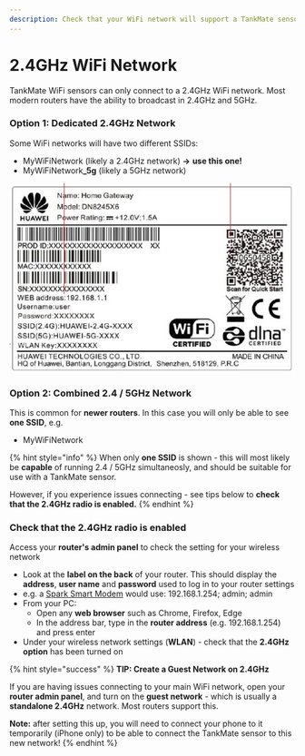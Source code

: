 ```yaml
---
description: Check that your WiFi network will support a TankMate sensor
---
```


# 2.4GHz WiFi Network

TankMate WiFi sensors can only connect to a 2.4GHz WiFi network. Most modern routers have the ability to broadcast in 2.4GHz and 5GHz.&#x20;

### Option 1: Dedicated 2.4GHz Network

Some WiFi networks will have two different SSIDs:

* MyWiFiNetwork (likely a 2.4GHz network) **->** **use this one!**
* MyWiFiNetwor&#x6B;**\_5g** (likely a 5GHz network)

<img src="../.gitbook/assets/modem_label.jpg" alt="" data-size="original">

### Option 2: Combined 2.4 / 5GHz Network

This is common for **newer routers**. In this case you will only be able to see **one SSID**, e.g.

* MyWiFiNetwork

{% hint style="info" %}
When only **one SSID** is shown - this will most likely be **capable** of running 2.4 / 5GHz simultaneosly, and should be suitable for use with a TankMate sensor.

However, if you experience issues connecting - see tips below to **check that the 2.4GHz radio is enabled.**&#x20;
{% endhint %}

### **Check that the 2.4GHz radio is enabled**

Access your **router's admin panel** to check the setting for your wireless network

* Look at the **label on the back** of your router. This should display the **address**, **user name** and **password** used to log in to your router settings
* e.g. a [Spark Smart Modem](https://www.spark.co.nz/help/internet/broadband-help/spark-smart-modem-support/log-into-modem/) would use: 192.168.1.254; admin; admin
* From your PC:
  * Open any **web browser** such as Chrome, Firefox, Edge
  * In the address bar, type in the **router address** (e.g. 192.168.1.254) and press enter
* Under your wireless network settings (**WLAN**) - check that the **2.4GHz option** has been turned on&#x20;

{% hint style="success" %}
**TIP: Create a Guest Network on 2.4GHz**

If you are having issues connecting to your main WiFi network, open your **router admin panel**, and turn on the **guest network** - which is usually a **standalone 2.4GHz** network. Most routers support this.

**Note:** after setting this up, you will need to connect your phone to it temporarily (iPhone only) to be able to connect the TankMate sensor to this new network!
{% endhint %}
